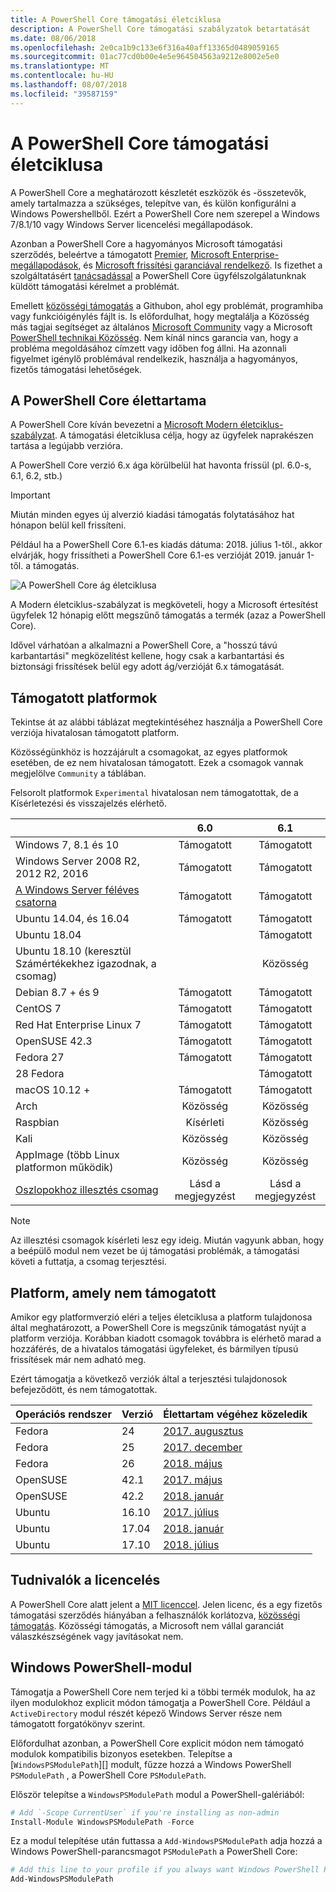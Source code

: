 ```yaml
---
title: A PowerShell Core támogatási életciklusa
description: A PowerShell Core támogatási szabályzatok betartatását
ms.date: 08/06/2018
ms.openlocfilehash: 2e0ca1b9c133e6f316a40aff13365d0489059165
ms.sourcegitcommit: 01ac77cd0b00e4e5e964504563a9212e8002e5e0
ms.translationtype: MT
ms.contentlocale: hu-HU
ms.lasthandoff: 08/07/2018
ms.locfileid: "39587159"
---
```

# <a name="powershell-core-support-lifecycle"></a>A PowerShell Core támogatási életciklusa

A PowerShell Core a meghatározott készletét eszközök és -összetevők, amely tartalmazza a szükséges, telepítve van, és külön konfigurálni a Windows Powershellből.
Ezért a PowerShell Core nem szerepel a Windows 7/8.1/10 vagy Windows Server licencelési megállapodások.

Azonban a PowerShell Core a hagyományos Microsoft támogatási szerződés, beleértve a támogatott [Premier][], [Microsoft Enterprise-megállapodások][enterprise-agreement], és [Microsoft frissítési garanciával rendelkező][assurance].
Is fizethet a szolgáltatásért [tanácsadással][] a PowerShell Core ügyfélszolgálatunknak küldött támogatási kérelmet a problémát.

Emellett [közösségi támogatás][] a Githubon, ahol egy problémát, programhiba vagy funkcióigénylés fájlt is.
Is előfordulhat, hogy megtalálja a Közösség más tagjai segítséget az általános [Microsoft Community][] vagy a Microsoft [PowerShell technikai Közösség][].
Nem kínál nincs garancia van, hogy a probléma megoldásához címzett vagy időben fog állni.
Ha azonnali figyelmet igénylő problémával rendelkezik, használja a hagyományos, fizetős támogatási lehetőségek.

## <a name="lifecycle-of-powershell-core"></a>A PowerShell Core élettartama

A PowerShell Core kíván bevezetni a [Microsoft Modern életciklus-szabályzat][modern].
A támogatási életciklusa célja, hogy az ügyfelek naprakészen tartása a legújabb verzióra.

A PowerShell Core verzió 6.x ága körülbelül hat havonta frissül (pl. 6.0-s, 6.1, 6.2, stb.)

> [!IMPORTANT]
> Miután minden egyes új alverzió kiadási támogatás folytatásához hat hónapon belül kell frissíteni.

Például ha a PowerShell Core 6.1-es kiadás dátuma: 2018. július 1-től., akkor elvárják, hogy frissítheti a PowerShell Core 6.1-es verzióját 2019. január 1-től. a támogatás.

![A PowerShell Core ág életciklusa][lifecycle-chart]

A Modern életciklus-szabályzat is megköveteli, hogy a Microsoft értesítést ügyfelek 12 hónapig előtt megszűnő támogatás a termék (azaz a PowerShell Core).

Idővel várhatóan a alkalmazni a PowerShell Core, a "hosszú távú karbantartási" megközelítést kellene, hogy csak a karbantartási és biztonsági frissítések belül egy adott ág/verzióját 6.x támogatását.

## <a name="supported-platforms"></a>Támogatott platformok

Tekintse át az alábbi táblázat megtekintéséhez használja a PowerShell Core verziója hivatalosan támogatott platform.

Közösségünkhöz is hozzájárult a csomagokat, az egyes platformok esetében, de ez nem hivatalosan támogatott.
Ezek a csomagok vannak megjelölve `Community` a táblában.

Felsorolt platformok `Experimental` hivatalosan nem támogatottak, de a Kísérletezési és visszajelzés elérhető.

|                                                   | 6.0         | 6.1         |
|---------------------------------------------------|:-----------:|:-----------:|
| Windows 7, 8.1 és 10                            | Támogatott   | Támogatott   |
| Windows Server 2008 R2, 2012 R2, 2016             | Támogatott   | Támogatott   |
| [A Windows Server féléves csatorna][semi-annual] | Támogatott   | Támogatott   |
| Ubuntu 14.04, és 16.04                           | Támogatott   | Támogatott   |
| Ubuntu 18.04                                      |             | Támogatott   |
| Ubuntu 18.10 (keresztül Számértékekhez igazodnak, a csomag)                   |             | Közösség   |
| Debian 8.7 + és 9                                | Támogatott   | Támogatott   |
| CentOS 7                                          | Támogatott   | Támogatott   |
| Red Hat Enterprise Linux 7                        | Támogatott   | Támogatott   |
| OpenSUSE 42.3                                     | Támogatott   | Támogatott   |
| Fedora 27                                         | Támogatott   | Támogatott   |
| 28 Fedora                                         |             | Támogatott   |
| macOS 10.12 +                                      | Támogatott   | Támogatott   |
| Arch                                              | Közösség   | Közösség   |
| Raspbian                                          | Kísérleti| Közösség   |
| Kali                                              | Közösség   | Közösség   |
| AppImage (több Linux platformon működik)     | Közösség   | Közösség   |
| [Oszlopokhoz illesztés csomag](https://snapcraft.io/powershell)   | Lásd a megjegyzést    | Lásd a megjegyzést    |

> [!NOTE]
> Az illesztési csomagok kísérleti lesz egy ideig.  Miután vagyunk abban, hogy a beépülő modul nem vezet be új támogatási problémák, a támogatási követi a futtatja, a csomag terjesztési.

## <a name="platform-which-are-out-of-support"></a>Platform, amely nem támogatott

Amikor egy platformverzió eléri a teljes életciklusa a platform tulajdonosa által meghatározott, a PowerShell Core is megszűnik támogatást nyújt a platform verziója. Korábban kiadott csomagok továbbra is elérhető marad a hozzáférés, de a hivatalos támogatási ügyfeleket, és bármilyen típusú frissítések már nem adható meg.

Ezért támogatja a következő verziók által a terjesztési tulajdonosok befejeződött, és nem támogatottak.

| Operációs rendszer       | Verzió | Élettartam végéhez közeledik                                                                                 |
|----------|---------|---------------------------------------------------------------------------------------------|
| Fedora   | 24      | [2017. augusztus](https://fedoramagazine.org/fedora-24-eol/)                                    |
| Fedora   | 25      | [2017. december](https://fedoramagazine.org/fedora-25-end-life/)                             |
| Fedora   | 26      | [2018. május](https://fedoramagazine.org/fedora-26-end-life/)                                  |
| OpenSUSE | 42.1    | [2017. május](https://lists.opensuse.org/opensuse-security-announce/2017-05/msg00053.html)     |
| OpenSUSE | 42.2    | [2018. január](https://lists.opensuse.org/opensuse-security-announce/2017-11/msg00066.html) |
| Ubuntu   | 16.10   | [2017. július](https://lists.ubuntu.com/archives/ubuntu-announce/2017-July/000223.html)        |
| Ubuntu   | 17.04   | [2018. január](https://lists.ubuntu.com/archives/ubuntu-announce/2018-January.txt)          |
| Ubuntu   | 17.10   | [2018. július](https://lists.ubuntu.com/archives/ubuntu-announce/2018-July/000232.html)        |

## <a name="notes-on-licensing"></a>Tudnivalók a licencelés

A PowerShell Core alatt jelent a [MIT licenccel][].
Jelen licenc, és a egy fizetős támogatási szerződés hiányában a felhasználók korlátozva, [közösségi támogatás][].
Közösségi támogatás, a Microsoft nem vállal garanciát válaszkészségének vagy javításokat nem.

## <a name="windows-powershell-module"></a>Windows PowerShell-modul

Támogatja a PowerShell Core nem terjed ki a többi termék modulok, ha az ilyen modulokhoz explicit módon támogatja a PowerShell Core.
Például a `ActiveDirectory` modul részét képező Windows Server része nem támogatott forgatókönyv szerint.

Előfordulhat azonban, a PowerShell Core explicit módon nem támogató modulok kompatibilis bizonyos esetekben.
Telepítse a [`WindowsPSModulePath`][] modult, fűzze hozzá a Windows PowerShell `PSModulePath` , a PowerShell Core `PSModulePath`.

Először telepítse a `WindowsPSModulePath` modul a PowerShell-galériából:

```powershell
# Add `-Scope CurrentUser` if you're installing as non-admin
Install-Module WindowsPSModulePath -Force
```

Ez a modul telepítése után futtassa a `Add-WindowsPSModulePath` adja hozzá a Windows PowerShell-parancsmagot `PSModulePath` a PowerShell Core:

```powershell
# Add this line to your profile if you always want Windows PowerShell PSModulePath
Add-WindowsPSModulePath
```

[Premier]: https://www.microsoft.com/en-us/microsoftservices/support.aspx
[enterprise-agreement]: https://www.microsoft.com/en-us/licensing/licensing-programs/enterprise.aspx
[assurance]: https://www.microsoft.com/en-us/licensing/licensing-programs/software-assurance-default.aspx
[közösségi támogatás]: https://github.com/powershell/powershell/issues
[Microsoft Community]: https://answers.microsoft.com/
[PowerShell technikai Közösség]: https://techcommunity.microsoft.com/t5/PowerShell/ct-p/WindowsPowerShell
[tanácsadással]: https://support.microsoft.com/assistedsupportproducts
[modern]: https://support.microsoft.com/help/30881/modern-lifecycle-policy
[lifecycle-chart]: ./images/modern-lifecycle.png
[semi-annual]: https://docs.microsoft.com/windows-server/get-started/semi-annual-channel-overview
[MIT licenccel]: https://github.com/PowerShell/PowerShell/blob/master/LICENSE.txt
["WindowsPSModulePath"]: https://www.powershellgallery.com/packages/WindowsPSModulePath/
